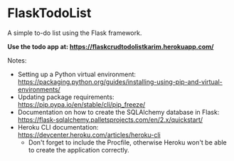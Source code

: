 # FlaskTodoList
A simple to-do list using the Flask framework.

**Use the todo app at: https://flaskcrudtodolistkarim.herokuapp.com/**

Notes:
- Setting up a Python virtual environment: https://packaging.python.org/guides/installing-using-pip-and-virtual-environments/
- Updating package requirements: https://pip.pypa.io/en/stable/cli/pip_freeze/
- Documentation on how to create the SQLAlchemy database in Flask: https://flask-sqlalchemy.palletsprojects.com/en/2.x/quickstart/
- Heroku CLI documentation: https://devcenter.heroku.com/articles/heroku-cli
   - Don't forget to include the Procfile, otherwise Heroku won't be able to create the application correctly.

